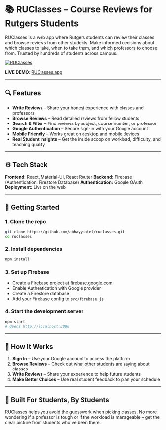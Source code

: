 # 📚 RUClasses – Course Reviews for Rutgers Students

RUClasses is a web app where Rutgers students can review their classes and browse reviews from other students. Make informed decisions about which classes to take, when to take them, and which professors to choose from. Trusted by hundreds of students across campus.

[![RUClasses](https://img.shields.io/badge/RUClasses-Course%20Reviews-CC0033?style=for-the-badge)](https://github.com/abhayypatel/ruclasses)

**LIVE DEMO**: [RUClasses.app](https://www.ruclasses.app)

---

## 🔍 Features

- **Write Reviews** – Share your honest experience with classes and professors
- **Browse Reviews** – Read detailed reviews from fellow students  
- **Search & Filter** – Find reviews by subject, course number, or professor
- **Google Authentication** – Secure sign-in with your Google account
- **Mobile Friendly** – Works great on desktop and mobile devices
- **Real Student Insights** – Get the inside scoop on workload, difficulty, and teaching quality

---

## ⚙️ Tech Stack

**Frontend:** React, Material-UI, React Router
**Backend:** Firebase (Authentication, Firestore Database)
**Authentication:** Google OAuth
**Deployment:** Live on the web

---

## 🚀 Getting Started

### 1. Clone the repo

```bash
git clone https://github.com/abhayypatel/ruclasses.git
cd ruclasses
```

### 2. Install dependencies

```bash
npm install
```

### 3. Set up Firebase

- Create a Firebase project at [firebase.google.com](https://firebase.google.com)
- Enable Authentication with Google provider
- Create a Firestore database
- Add your Firebase config to `src/firebase.js`

### 4. Start the development server

```bash
npm start
# Opens http://localhost:3000
```

---

## 📱 How It Works

1. **Sign In** – Use your Google account to access the platform
2. **Browse Reviews** – Check out what other students are saying about classes
3. **Write Reviews** – Share your experience to help future students
4. **Make Better Choices** – Use real student feedback to plan your schedule

---

## 🎯 Built For Students, By Students

RUClasses helps you avoid the guesswork when picking classes. No more wondering if a professor is tough or if the workload is manageable – get the clear picture from students who've been there.
